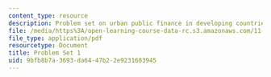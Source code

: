 ```yaml
---
content_type: resource
description: Problem set on urban public finance in developing countries.
file: /media/https%3A/open-learning-course-data-rc.s3.amazonaws.com/11-487-urban-public-finance-in-developing-countries-fall-2004/9bfb8b7a3693da6447b22e9231683945_problem_set_1.pdf
file_type: application/pdf
resourcetype: Document
title: Problem Set 1
uid: 9bfb8b7a-3693-da64-47b2-2e9231683945
---
```

